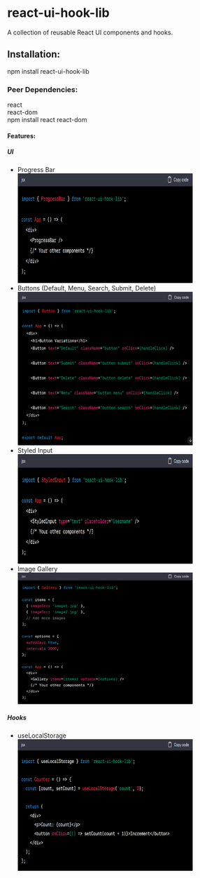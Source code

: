 <h1>react-ui-hook-lib</h1>
A collection of reusable React UI components and hooks.

<h2>Installation:</h2>
npm install react-ui-hook-lib

<h3>Peer Dependencies:</h3>
react<br/>
react-dom
<br>
npm install react react-dom

<h4>Features:</h4>
<h5>UI</h5>
<ul>
<li>Progress Bar</li>
<img width="400px" height="250px" src="images/image.png">
<li>Buttons (Default, Menu, Search, Submit, Delete)</li>
<img width="400px" height="350px" src="images/image3.png">
<li>Styled Input</li>
<img width="400px" height="250px" src="images/image4.png">
<li>Image Gallery</li>
  <img width="400px" height="300px" src="images/image2.png">
</ul>

<h5>Hooks</h5>
<ul>
<li>useLocalStorage</li>
<img width="400px" height="300px" src="images/image5.png">
</ul>




